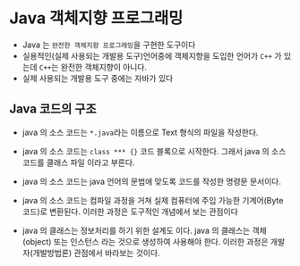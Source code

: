 # Java 객체지향 프로그래밍
* Java 는 `완전한 객체지향 프로그래밍`을 구현한 도구이다
* 실용적인(실제 사용되는 개발용 도구)언어중에 객체지향을 도입한 언어가 `C++` 가 있는데 `C++`는 완전한 객체지향이 아니다. 
* 실제 사용되는 개발용 도구 중에는 자바가 있다

## Java 코드의 구조
* java 의 소스 코드는 `*.java`라는 이름으로 Text 형식의 파일을 작성한다. 
* java 의 소스 코드는 `class *** {}` 코드 블록으로 시작한다. 그래서 java 의 소스 코드를 클래스 파일 이라고 부른다.

* java 의 소스 코드는 java 언어의 문법에 맞도록 코드를 작성한 명령문 문서이다.
* java 의 소스 코드는 컴파일 과정을 거쳐 실제 컴퓨터에 주입 가능한 기계어(Byte 코드)로 변환된다. 이러한 과정은 도구적인 개념에서 보는 관점이다
* java 의 클래스는 정보처리를 하기 위한 설계도 이다. java 의 클래스는 객체(object) 또는 인스턴스 라는 것으로 생성하여 사용해야 한다. 이러한 과정은 개발자(개발방법론) 관점에서 바라보는 것이다.